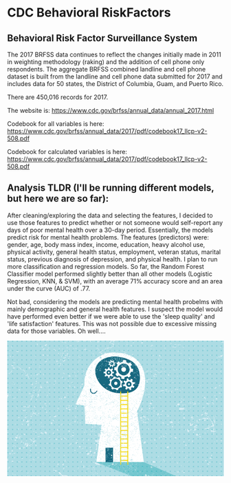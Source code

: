 # CDC Behavioral RiskFactors
## Behavioral Risk Factor Surveillance System

The 2017 BRFSS data continues to reflect the changes initially made in 2011 in weighting methodology (raking) and the addition of cell phone only respondents. The aggregate BRFSS combined landline and cell phone dataset is built from the landline and cell phone data submitted for 2017 and includes data for 50 states, the District of Columbia, Guam, and Puerto Rico.

There are 450,016 records for 2017.

The website is: https://www.cdc.gov/brfss/annual_data/annual_2017.html

Codebook for all variables is here: https://www.cdc.gov/brfss/annual_data/2017/pdf/codebook17_llcp-v2-508.pdf

Codebook for calculated variables is here: https://www.cdc.gov/brfss/annual_data/2017/pdf/codebook17_llcp-v2-508.pdf

## Analysis TLDR (I'll be running different models, but here we are so far): 
After cleaning/exploring the data and selecting the features, I decided to use those features to predict whether or not someone would self-report any days of poor mental health over a 30-day period. Essentially, the models predict risk for mental health problems. The features (predictors) were: gender, age, body mass index, income, education, heavy alcohol use, physical activity, general health status, employment, veteran status, marital status, previous diagnosis of depression, and physical health. I plan to run more classification and regression models. So far, the Random Forest Classifier model performed slightly better than all other models (Logistic Regression, KNN, & SVM), with an average 71% accuracy score and an area under the curve (AUC) of .77.

Not bad, considering the models are predicting mental health probelms with mainly demographic and general health features. I suspect the model would have performed even better if we were able to use the 'sleep quality' and 'life satisfaction' features. This was not possible due to excessive missing data for those variables. Oh well....

![Mental Health](behavioral-health-vs-mental-health.png)
